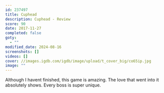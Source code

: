 ```yaml
---
id: 237497
title: Cuphead
description: Cuphead - Review
score: 90
date: 2017-11-27
completed: false
goty:
  - ""
modified_date: 2024-08-16
screenshots: []
videos: []
cover: //images.igdb.com/igdb/image/upload/t_cover_big/co65ip.jpg
image: ""
---
```

Although I havent finished, this game is amazing. The love that went into it absolutely shows. Every boss is super unique.